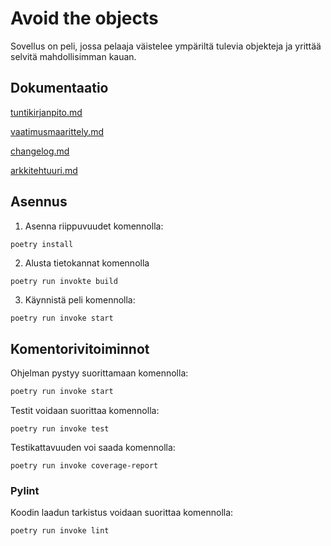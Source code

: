 
# Avoid the objects

Sovellus on peli, jossa pelaaja väistelee ympäriltä tulevia objekteja ja yrittää selvitä mahdollisimman kauan.

## Dokumentaatio

[tuntikirjanpito.md](https://github.com/erz64/ot-harjoitustyo/blob/master/dokumentaatio/tuntikirjanpito.md)

[vaatimusmaarittely.md](https://github.com/erz64/ot-harjoitustyo/blob/master/dokumentaatio/vaatimusmaarittely.md)

[changelog.md](https://github.com/erz64/ot-harjoitustyo/blob/master/dokumentaatio/changelog.md)

[arkkitehtuuri.md](https://github.com/erz64/ot-harjoitustyo/blob/master/dokumentaatio/arkkitehtuuri.md)

## Asennus
1. Asenna riippuvuudet komennolla:
```bash
poetry install
```
2. Alusta tietokannat komennolla
```
poetry run invokte build
```
3. Käynnistä peli komennolla:
```
poetry run invoke start
```

## Komentorivitoiminnot

Ohjelman pystyy suorittamaan komennolla:
```bash
poetry run invoke start
```
Testit voidaan suorittaa komennolla:
```
poetry run invoke test
```
Testikattavuuden voi saada komennolla:
```
poetry run invoke coverage-report
```
### Pylint
Koodin laadun tarkistus voidaan suorittaa komennolla:
```
poetry run invoke lint
```

